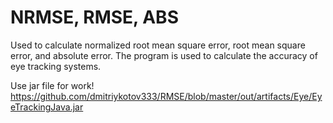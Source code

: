 # NRMSE, RMSE, ABS
Used to calculate normalized root mean square error, root mean square error, and absolute error. The program is used to calculate the accuracy of eye tracking systems.

Use jar file for work!
https://github.com/dmitriykotov333/RMSE/blob/master/out/artifacts/Eye/EyeTrackingJava.jar
